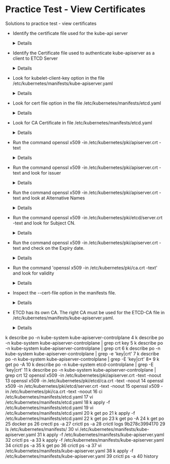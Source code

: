 # Practice Test - View Certificates
  
Solutions to practice test - view certificates
- Identify the certificate file used for the kube-api server
  
  <details>
  
  ```
  $ cat /etc/kubernetes/manifest/kube-apiserver.yaml
  
  Answer: /etc/kubernetes/pki/apiserver.crt
  ```
  </details>
  
- Identify the Certificate file used to authenticate kube-apiserver as a client to ETCD Server
  
  <details>
  ```
  $ cat /etc/kubernetes/manifest/kube-apiserver.yaml
  Answer: /etc/kubernetes/pki/apiserver-etcd-client.crt
  ```
  </details>
  
- Look for kubelet-client-key option in the file /etc/kubernetes/manifests/kube-apiserver.yaml
  
  <details>
  ```
  Answer: /etc/kubernetes/pki/apiserver-kubelet-client.key
  ```
  </details>
  
- Look for cert file option in the file /etc/kubernetes/manifests/etcd.yaml
  
  <details>
  ```
  Answer: /etc/kubernetes/pki/etcd/server.crt
  ```
  </details>
  
- Look for CA Certificate in file /etc/kubernetes/manifests/etcd.yaml
  
  <details>
  ```
  Answer: /etc/kubernetes/pki/etcd/ca.crt
  ```
  </details>
  
- Run the command openssl x509 -in /etc/kubernetes/pki/apiserver.crt -text
  
  <details>
  ```
  $ openssl x509 -in /etc/kubernetes/pki/apiserver.crt -text
  ```
  </details>
  
- Run the command openssl x509 -in /etc/kubernetes/pki/apiserver.crt -text and look for issuer
  
  <details>
  ```
  $ openssl x509 -in /etc/kubernetes/pki/apiserver.crt -text 
  ```
  </details>
  
- Run the command openssl x509 -in /etc/kubernetes/pki/apiserver.crt -text and look at Alternative Names
  
  <details>
  ```
  $ openssl x509 -in /etc/kubernetes/pki/apiserver.crt -text
  ```
  </details>
  
- Run the command openssl x509 -in /etc/kubernetes/pki/etcd/server.crt -text and look for Subject CN.
  
  <details>
  ```
  $ openssl x509 -in /etc/kubernetes/pki/etcd/server.crt -text
  ```
  </details>
  
- Run the command openssl x509 -in /etc/kubernetes/pki/apiserver.crt -text and check on the Expiry date.
  
  <details>
  ```
  $ openssl x509 -in /etc/kubernetes/pki/apiserver.crt -text
  ```
  </details>
  
- Run the command 'openssl x509 -in /etc/kubernetes/pki/ca.crt -text' and look for validity
  
  <details>
  ```
  $ openssl x509 -in /etc/kubernetes/pki/ca.crt -text
  ```
  </details>
  
- Inspect the --cert-file option in the manifests file.
  
  <details>
  ```
  $ vi /etc/kubernetes/manifests/etcd.yaml
  ```
  </details>
  
- ETCD has its own CA. The right CA must be used for the ETCD-CA file in /etc/kubernetes/manifests/kube-apiserver.yaml. 
  
  <details>
  ```
  View answer at /var/answers/kube-apiserver.yaml
  ```
  </details>






  



k describe po -n kube-system kube-apiserver-controlplane 
    4  k describe po -n kube-system kube-apiserver-controlplane | grep crt key
    5  k describe po -n kube-system kube-apiserver-controlplane | grep crt
    6  k describe po -n kube-system kube-apiserver-controlplane | grep -e 'key|crt'
    7  k describe po -n kube-system kube-apiserver-controlplane | grep -E 'key|crt'
    8* 
    9  k get po -A
   10  k describe po -n kube-system etcd-controlplane | grep -E 'key|crt'
   11  k describe po -n kube-system kube-apiserver-controlplane | grep crt
   12  openssl x509 -in /etc/kubernetes/pki/apiserver.crt -text -noout
   13  openssl x509 -in /etc/kubernetes/pki/etcd/ca.crt -text -noout
   14  openssl x509 -in /etc/kubernetes/pki/etcd/server.crt -text -noout
   15  openssl x509 -in /etc/kubernetes/pki/ca.crt -text -noout
   16  ci /etc/kubernetes/manifests/etcd.yaml
   17  vi /etc/kubernetes/manifests/etcd.yaml
   18  k apply -f /etc/kubernetes/manifests/etcd.yaml
   19  vi /etc/kubernetes/manifests/etcd.yaml
   20  k get po
   21  k apply -f /etc/kubernetes/manifests/etcd.yaml
   22  k get po
   23  k get po -A
   24  k get po
   25  docker ps
   26  crectl ps -a
   27  crictl ps -a
   28  crictl logs 9b278c3994170
   29  ls /etc/kubernetes/manifests/
   30  vi /etc/kubernetes/manifests/kube-apiserver.yaml 
   31  k apply -f /etc/kubernetes/manifests/kube-apiserver.yaml 
   32  crictl ps -a
   33  k apply -f /etc/kubernetes/manifests/kube-apiserver.yaml 
   34  crictl ps -a
   35  k get po
   36  crictl ps -a
   37  vi /etc/kubernetes/manifests/kube-apiserver.yaml 
   38  k apply -f /etc/kubernetes/manifests/kube-apiserver.yaml 
   39  crictl ps -a
   40  history

















